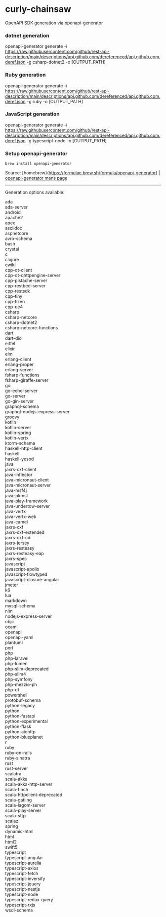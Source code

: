 # curly-chainsaw
OpenAPI SDK generation via openapi-generator


### dotnet generation

openapi-generator generate -i https://raw.githubusercontent.com/github/rest-api-description/main/descriptions/api.github.com/dereferenced/api.github.com.deref.json -g csharp-dotnet2 -o [OUTPUT_PATH]

### Ruby generation

openapi-generator generate -i https://raw.githubusercontent.com/github/rest-api-description/main/descriptions/api.github.com/dereferenced/api.github.com.deref.json -g ruby -o [OUTPUT_PATH]

### JavaScript generation

openapi-generator generate -i https://raw.githubusercontent.com/github/rest-api-description/main/descriptions/api.github.com/dereferenced/api.github.com.deref.json -g typescript-node -o [OUTPUT_PATH]


### Setup openapi-generator

`brew install openapi-generator`

Source: [homebrew}(https://formulae.brew.sh/formula/openapi-generator) | [openapi-generator mans page](https://openapi-generator.tech/docs/installation/)

---- 

Generation options available:

ada  
ada-server  
android  
apache2  
apex  
asciidoc  
aspnetcore  
avro-schema  
bash  
crystal  
c  
clojure  
cwiki  
cpp-qt-client  
cpp-qt-qhttpengine-server  
cpp-pistache-server  
cpp-restbed-server  
cpp-restsdk  
cpp-tiny  
cpp-tizen  
cpp-ue4  
csharp  
csharp-netcore  
csharp-dotnet2  
csharp-netcore-functions  
dart  
dart-dio  
eiffel  
elixir  
elm  
erlang-client  
erlang-proper  
erlang-server  
fsharp-functions  
fsharp-giraffe-server  
go  
go-echo-server  
go-server  
go-gin-server  
graphql-schema  
graphql-nodejs-express-server  
groovy  
kotlin  
kotlin-server  
kotlin-spring  
kotlin-vertx  
ktorm-schema  
haskell-http-client  
haskell  
haskell-yesod  
java  
jaxrs-cxf-client  
java-inflector  
java-micronaut-client  
java-micronaut-server  
java-msf4j  
java-pkmst  
java-play-framework  
java-undertow-server  
java-vertx  
java-vertx-web  
java-camel  
jaxrs-cxf  
jaxrs-cxf-extended  
jaxrs-cxf-cdi  
jaxrs-jersey  
jaxrs-resteasy  
jaxrs-resteasy-eap  
jaxrs-spec  
javascript  
javascript-apollo  
javascript-flowtyped  
javascript-closure-angular  
jmeter  
k6  
lua  
markdown  
mysql-schema  
nim  
nodejs-express-server  
objc  
ocaml  
openapi  
openapi-yaml  
plantuml  
perl  
php  
php-laravel  
php-lumen  
php-slim-deprecated  
php-slim4  
php-symfony  
php-mezzio-ph  
php-dt  
powershell  
protobuf-schema  
python-legacy  
python  
python-fastapi  
python-experimental  
python-flask  
python-aiohttp  
python-blueplanet  
r  
ruby  
ruby-on-rails  
ruby-sinatra  
rust  
rust-server  
scalatra  
scala-akka  
scala-akka-http-server  
scala-finch  
scala-httpclient-deprecated  
scala-gatling  
scala-lagom-server  
scala-play-server  
scala-sttp  
scalaz  
spring  
dynamic-html  
html  
html2  
swift5  
typescript  
typescript-angular  
typescript-aurelia  
typescript-axios  
typescript-fetch  
typescript-inversify  
typescript-jquery  
typescript-nestjs  
typescript-node  
typescript-redux-query  
typescript-rxjs  
wsdl-schema  